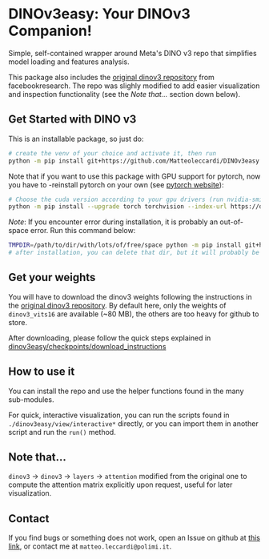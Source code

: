 # DINOv3easy: Your DINOv3 Companion!

Simple, self-contained wrapper around Meta's DINO v3 repo that simplifies model loading and features analysis.

This package also includes the [original dinov3 repository](https://github.com/facebookresearch/dinov3) from facebookresearch. The repo was slighly modified to add easier visualization and inspection functionality (see the *Note that...* section down below).

## Get Started with DINO v3

This is an installable package, so just do:

```bash
# create the venv of your choice and activate it, then run
python -m pip install git+https://github.com/Matteoleccardi/DINOv3easy.git
```

Note that if you want to use this package with GPU support for pytorch, now you have to -reinstall pytorch on your own (see [pytorch website](https://pytorch.org/get-started/locally/)):

```bash
# Choose the cuda version according to your gpu drivers (run nvidia-smi to find out the closest version)
python -m pip install --upgrade torch torchvision --index-url https://download.pytorch.org/whl/cu126
```

*Note*: If you encounter error during installation, it is probably an out-of-space error. Run this command below:

```bash
TMPDIR=/path/to/dir/with/lots/of/free/space python -m pip install git+https://github.com/Matteoleccardi/DINOv3easy.git
# after installation, you can delete that dir, but it will probably be empty
```

## Get your weights

You will have to download the dinov3 weights following the instructions in the [original dinov3 repository](https://github.com/facebookresearch/dinov3). By default here, only the weights of `dinov3_vits16` are available (~80 MB), the others are too heavy for github to store.

After downloading, please follow the quick steps explained in [dinov3easy/checkpoints/download_instructions](./dinov3easy/checkpoints/download_instructions.md)

## How to use it

You can install the repo and use the helper functions found in the many sub-modules.

For quick, interactive visualization, you can run the scripts found in `./dinov3easy/view/interactive*` directly, or you can import them in another script and run the `run()` method.

## Note that...

`dinov3` -> `dinov3` -> `layers` -> `attention` modified from the original one to compute the attention matrix explicitly upon request, useful for later visualization.

## Contact

If you find bugs or something does not work, open an Issue on github at [this link](https://github.com/Matteoleccardi/DINOv3easy), or contact me at `matteo.leccardi@polimi.it`.
